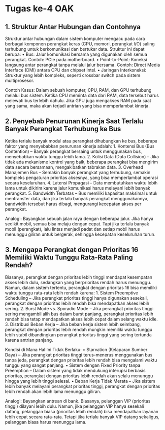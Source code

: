 # Tugas ke-4 OAK

## 1. Struktur Antar Hubungan dan Contohnya

Struktur antar hubungan dalam sistem komputer mengacu pada cara berbagai komponen perangkat keras (CPU, memori, perangkat I/O) saling terhubung untuk berkomunikasi dan bertukar data. Struktur ini dapat berupa:
	•	Bus: Jalur komunikasi bersama yang digunakan oleh semua perangkat. Contoh: PCIe pada motherboard.
	•	Point-to-Point: Koneksi langsung antar perangkat tanpa melalui jalur bersama. Contoh: Direct Media Interface (DMI) antara CPU dan chipset Intel.
	•	Jaringan Interkoneksi: Struktur yang lebih kompleks, seperti crossbar switch pada sistem multiprosesor.

Contoh Kasus:
Dalam sebuah komputer, CPU, RAM, dan GPU terhubung melalui bus sistem. Ketika CPU meminta data dari RAM, data tersebut harus melewati bus terlebih dahulu. Jika GPU juga mengakses RAM pada saat yang sama, maka akan terjadi antrian yang bisa memperlambat kinerja.

## 2. Penyebab Penurunan Kinerja Saat Terlalu Banyak Perangkat Terhubung ke Bus

Ketika terlalu banyak modul atau perangkat dihubungkan ke bus, beberapa faktor yang menyebabkan penurunan kinerja adalah:
	1.	Kontensi Bus (Bus Contention) – Banyak perangkat bersaing untuk menggunakan bus, menyebabkan waktu tunggu lebih lama.
	2.	Kolisi Data (Data Collision) – Jika tidak ada mekanisme kontrol yang baik, beberapa perangkat bisa mengirim data secara bersamaan, mengakibatkan tabrakan data.
	3.	Overhead Manajemen Bus – Semakin banyak perangkat yang terhubung, semakin kompleks pengaturan prioritas aksesnya, yang bisa memperlambat operasi secara keseluruhan.
	4.	Latensi Propagasi – Data membutuhkan waktu lebih lama untuk dikirim karena jalur komunikasi harus melayani lebih banyak perangkat.
	5.	Bandwidth Terbatas – Bus memiliki kapasitas maksimal untuk mentransfer data, dan jika terlalu banyak perangkat menggunakannya, bandwidth tersebut harus dibagi, mengurangi kecepatan akses per perangkat.

Analogi:
Bayangkan sebuah jalan raya dengan beberapa jalur. Jika hanya sedikit mobil, semua bisa melaju dengan cepat. Tapi jika terlalu banyak mobil (perangkat), lalu lintas menjadi padat dan setiap mobil harus menunggu giliran untuk bergerak, sehingga kecepatan keseluruhan turun.

## 3. Mengapa Perangkat dengan Prioritas 16 Memiliki Waktu Tunggu Rata-Rata Paling Rendah?

Biasanya, perangkat dengan prioritas lebih tinggi mendapat kesempatan akses lebih dulu, sedangkan yang berprioritas rendah harus menunggu. Namun, dalam sistem tertentu, perangkat dengan prioritas 16 bisa memiliki waktu tunggu rata-rata lebih rendah karena:
	1.	Sistem Preemptive Scheduling – Jika perangkat prioritas tinggi hanya digunakan sesekali, perangkat dengan prioritas lebih rendah bisa mendapatkan akses lebih sering.
	2.	Burst Mode vs. Sporadic Mode – Jika perangkat prioritas tinggi sering mengambil alih bus dalam burst panjang, perangkat prioritas lebih rendah bisa tetap mendapatkan akses lebih cepat dalam selang waktu idle.
	3.	Distribusi Beban Kerja – Jika beban kerja sistem lebih seimbang, perangkat dengan prioritas lebih rendah mungkin memiliki waktu tunggu lebih stabil dibandingkan perangkat prioritas tinggi yang sering tertunda karena antrian panjang.

Kondisi di Mana Hal Ini Tidak Berlaku:
	•	Starvation (Kelaparan Sumber Daya) – Jika perangkat prioritas tinggi terus-menerus menggunakan bus tanpa jeda, perangkat dengan prioritas lebih rendah bisa mengalami waktu tunggu yang sangat panjang.
	•	Sistem dengan Fixed Priority tanpa Preemption – Dalam sistem yang tidak mendukung interupsi berbasis prioritas, perangkat dengan prioritas lebih rendah akan selalu menunggu hingga yang lebih tinggi selesai.
	•	Beban Kerja Tidak Merata – Jika sistem lebih banyak melayani perangkat prioritas tinggi, perangkat dengan prioritas lebih rendah akan lebih lama menunggu giliran.


Analogi:
Bayangkan antrean di bank. Biasanya, pelanggan VIP (prioritas tinggi) dilayani lebih dulu. Namun, jika pelanggan VIP hanya sesekali datang, pelanggan biasa (prioritas lebih rendah) bisa mendapatkan layanan lebih cepat secara rata-rata. Tetapi jika terlalu banyak VIP datang sekaligus, pelanggan biasa harus menunggu lama.
